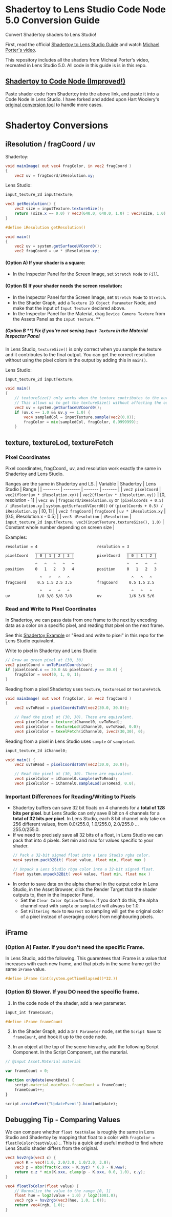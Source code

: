 # Shadertoy to Lens Studio Code Node 5.0 Conversion Guide

Convert Shadertoy shaders to Lens Studio!

First, read the official [Shadertoy to Lens Studio Guide](https://docs.snap.com/lens-studio/4.55.1/references/guides/lens-features/graphics/materials/material-editor/tutorials/shadertoy-to-lens-studio) and watch [Michael Porter's video](https://www.youtube.com/watch?v=1CdKj_kqieY).

This repository includes all the shaders from Micheal Porter's video, recreated in Lens Studio 5.0. All code in this guide is is in this repo.

## [Shadertoy to Code Node (Improved!)](https://codepen.io/PaigeSun/full/ExBYPVQ)

Paste shader code from Shadertoy into the above link, and paste it into a Code Node in Lens Studio. I have forked and added upon Hart Woolery's [original conversion tool](https://codepen.io/2020cv/pen/YzaEBgy) to handle more cases.

# Shadertoy Conversions
## iResolution / fragCoord / uv

Shadertoy:
```glsl
void mainImage( out vec4 fragColor, in vec2 fragCoord )
{
    vec2 uv = fragCoord/iResolution.xy;
```

Lens Studio:
```glsl
input_texture_2d inputTexture;

vec3 getResolution() { 
    vec2 size = inputTexture.textureSize();
    return (size.x == 0.0) ? vec3(640.0, 640.0, 1.0) : vec3(size, 1.0);
}

#define iResolution getResolution()

void main()
{
    vec2 uv = system.getSurfaceUVCoord0();
    vec2 fragCoord = uv * iResolution.xy;
```

#### (Option A) If your shader is a square:
- In the Inspector Panel for the Screen Image, set `Stretch Mode` to `Fill`.

#### (Option B) If your shader needs the screen resolution:
- In the Inspector Panel for the Screen Image, set `Stretch Mode` to `Stretch`.
- In the Shader Graph, add a `Texture 2D Object Parameter` Node, and make that the input of `Input Texture` declared above.
- In the Inspector Panel for the Material, drag `Device Camera Texture` from the Assets Panel as the `Input Texture`. ** 

##### (Option B **) Fix if you're not seeing `Input Texture` in the Material Inspector Panel
In Lens Studio, `textureSize()` is only correct when you sample the texture and it contributes to the final output. You can get the correct resolution without using the pixel colors in the output by adding this in `main()`.

Lens Studio:
```glsl
input_texture_2d inputTexture;

void main()
{
    // textureSize() only works when the texture contributes to the output.
    // This allows us to get the textureSize() without affecting the output.
    vec2 uv = system.getSurfaceUVCoord0();
    if (uv.x == 1.0 && uv.y == 1.0) {
        vec4 sampledCol = inputTexture.sample(vec2(0.0));
	    fragColor = mix(sampledCol, fragColor, 0.9999999);
    }
```

## texture, textureLod, textureFetch

### Pixel Coordinates

Pixel coordinates, fragCoord,, uv, and resolution work exactly the same in Shadertoy and Lens Studio.

Ranges are the same in Shadertoy and LS.
| Variable | Shadertoy | Lens Studio | Range |
| -------- | -------- | ------- | ------- |
| `vec2 pixelCoord` | `vec2(floor(uv * iResolution.xy))` |  `vec2(floor(uv * iResolution.xy))` | [0, resolution - 1]
| `vec2 uv` | `fragCoord/iResolution.xy` or `(pixelCoords + 0.5) / iResolution.xy` | `system.getSurfaceUVCoord0()` or `(pixelCoords + 0.5) / iResolution.xy` | [0, 1] |
| `vec2 fragCoord` | `fragCoord` | `uv * iResolution.xy` | [0.5, iResolution.x - 0.5] |
| `vec3 iResolution` | `iResolution` | `input_texture_2d inputTexture; vec3(inputTexture.textureSize(), 1.0)` | Constant whole number depending on screen size |

Examples:
```
resolution = 4                          resolution = 3
             _________________                       _____________
pixelCoord   | 0 | 1 | 2 | 3 |          pixelCoord   | 0 | 1 | 2 |
             ‾‾‾‾‾‾‾‾‾‾‾‾‾‾‾‾‾                       ‾‾‾‾‾‾‾‾‾‾‾‾‾
             ^   ^   ^   ^   ^                       ^   ^   ^   ^
position     0   1   2   3   4          position     0   1   2   3

               ^   ^   ^   ^                           ^   ^   ^  
fragCoord     0.5 1.5 2.5 3.5           fragCoord     0.5 1.5 2.5 

               ^   ^   ^   ^                           ^   ^   ^  
uv            1/8 3/8 5/8 7/8           uv            1/6 3/6 5/6
```

### Read and Write to Pixel Coordinates

In Shadertoy, we can pass data from one frame to the next by encoding data as a color on a specific pixel, and reading that pixel on the next frame.

See this [Shadertoy Example](https://www.shadertoy.com/view/XflczH) or "Read and write to pixel" in this repo for the Lens Studio equivalent.


Write to pixel in Shadertoy and Lens Studio:
```glsl
// Draw an green pixel at (30, 30)
vec2 pixelCoord = uvToPixelCoords(uv);	 
if (pixelCoord.x == 30.0 && pixelCoord.y == 30.0) {
    fragColor = vec4(0, 1, 0, 1);
}
```

Reading from a pixel Shadertoy uses `texture`, `textureLod` or `textureFetch`.
```glsl
void mainImage( out vec4 fragColor, in vec2 fragCoord )
{
    vec2 uvToRead = pixelCoordsToUV(vec2(30.0, 30.0));

    // Read the pixel at (30, 30). These are equivalent.
    vec4 pixelColor = texture(iChannel0, uvToRead);
    vec4 pixelColor = textureLod(iChannel0, uvToRead, 0.0);
    vec4 pixelColor = texelFetch(iChannel0, ivec2(30,30), 0);
```

Reading from a pixel in Lens Studio uses `sample` or `sampleLod`.
```glsl
input_texture_2d iChannel0;

void main() {
    vec2 uvToRead = pixelCoordsToUV(vec2(30.0, 30.0));

    // Read the pixel at (30, 30). These are equivalent.
    vec4 pixelColor = iChannel0.sample(uvToRead);
    vec4 pixelColor = iChannel0.sampleLod(uvToRead, 0.0);
```

### Important Differences for Reading/Writing to Pixels
* Shadertoy buffers can save 32 bit floats on 4 channels for a __total of 128 bits per pixel__. but Lens Studio can only save 8 bit on 4 channels for a __total of 32 bits per pixel__. In Lens Studio, each 8 bit channel only take on 256 different values, from 0.0/255.0, 1.0/255.0, 2.0/255.0 ... 255.0/255.0.
* If we need to precisely save all 32 bits of a float, in Lens Studio we can pack that into 4 pixels. Set min and max for values specific to your shader.
    ``` glsl
    // Pack a 32-bit signed float into a Lens Studio rgba color.
    vec4 system.pack32Bit( float value, float min, float max )

    // Unpack a Lens Studio rbga color into a 32-bit signed float.
    float system.unpack32Bit( vec4 value, float min, float max )	
    ```
* In order to save data on the alpha channel in the output color in Lens Studio, in the Asset Browser, click the Render Target that the shader outputs to, then in the Inspector Panel,
  * Set the `Clear Color Option` to `None`. If you don't do this, the alpha channel read with `sample` or `sampleLod` will always be 1.0.
  * Set `Filtering Mode` to `Nearest` so sampling will get the original color of a pixel instead of averaging colors from neighbouring pixels.

## iFrame

### (Option A) Faster. If you don't need the specific Frame.

In Lens Studio, add the following. This guarentees that iFrame is a value that increases with each new frame, and that pixels in the same frame get the same `iFrame` value.
```glsl
#define iFrame (int(system.getTimeElapsed()*32.))
```

### (Option B) Slower. If you DO need the specific frame.
1. In the code node of the shader, add a new parameter.
```glsl
input_int frameCount;

#define iFrame frameCount
```

2. In the Shader Graph, add a `Int Parameter` node, set the `Script Name` to `frameCount`, and hook it up to the code node.

3. In an object at the top of the scene hierachy, add the following Script Component. In the Script Component, set the material.
```js
// @input Asset.Material material

var frameCount = 0;

function onUpdate(eventData) {
    script.material.mainPass.frameCount = frameCount;
    frameCount++;
}

script.createEvent("UpdateEvent").bind(onUpdate);
``` 

## Debugging Tip - Comparing Values
We can compare whether `float testValue` is roughly the same in Lens Studio and Shadertoy by mapping that float to a color with `fragColor = floatToColor(testValue);`. This is a quick and useful method to find where Lens Studio shader differs from the original.

```glsl
vec3 hsv2rgb(vec3 c) {
    vec4 K = vec4(1.0, 2.0/3.0, 1.0/3.0, 3.0);
    vec3 p = abs(fract(c.xxx + K.xyz) * 6.0 - K.www);
    return c.z * mix(K.xxx, clamp(p - K.xxx, 0.0, 1.0), c.y);
}

vec4 floatToColor(float value) {
    // Normalize the value to the range [0, 1]
    float hue = log2(value + 1.0) / log2(1001.0);
    vec3 rgb = hsv2rgb(vec3(hue, 1.0, 1.0));
    return vec4(rgb, 1.0);
}
```
